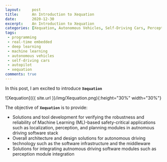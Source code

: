 ```yaml
---
layout:     post
title:      An Introduction to Xequation
date:       2020-12-30
excerpt:    An Introduction to Xequation
categories: [Xequation, Autonomous Vehicles, Self-Driving Cars, Perception, Localization, Motion Planning, Control, Real-time Embedded Programming]
tags:
 - programming
 - real-time embedded
 - deep learning
 - machine learning
 - autonomous vehicles
 - self-driving cars
 - autopilot
 - xequation
comments: true
---
```


In this post, I am excited to introduce __`Xequation`__

![Xequation]({{ site.url }}/img/Xequation.png){:height="30%" width="30%"}

The objective of __`Xequation`__ is to provide:
* Solutions and tool development for verifying the robustness and reliability of Machine Learning (ML)-based safety-critical applications such as localization, perception, and planning modules in autnomous driving software stack
* Overall architecture and design solutions for autonomous driving technology such as the software infrastructure and the middleware
* Solutions for integrating autnomous driving software modules such as perception module integration
